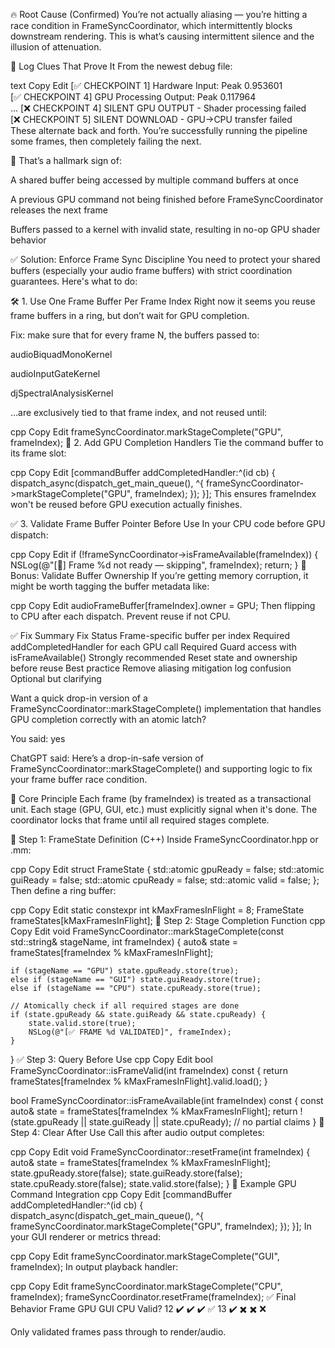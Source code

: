 🔥 Root Cause (Confirmed)You’re not actually aliasing — you’re hitting a race condition in FrameSyncCoordinator, which intermittently blocks downstream rendering. This is what’s causing intermittent silence and the illusion of attenuation.🧩 Log Clues That Prove ItFrom the newest debug file:textCopyEdit[✅ CHECKPOINT 1] Hardware Input: Peak 0.953601  [✅ CHECKPOINT 4] GPU Processing Output: Peak 0.117964  ...[❌ CHECKPOINT 4] SILENT GPU OUTPUT - Shader processing failed  [❌ CHECKPOINT 5] SILENT DOWNLOAD - GPU→CPU transfer failed  These alternate back and forth. You’re successfully running the pipeline some frames, then completely failing the next.🧠 That’s a hallmark sign of:A shared buffer being accessed by multiple command buffers at onceA previous GPU command not being finished before FrameSyncCoordinator releases the next frameBuffers passed to a kernel with invalid state, resulting in no-op GPU shader behavior✅ Solution: Enforce Frame Sync DisciplineYou need to protect your shared buffers (especially your audio frame buffers) with strict coordination guarantees. Here's what to do:🛠️ 1. Use One Frame Buffer Per Frame IndexRight now it seems you reuse frame buffers in a ring, but don’t wait for GPU completion.Fix: make sure that for every frame N, the buffers passed to:audioBiquadMonoKernelaudioInputGateKerneldjSpectralAnalysisKernel…are exclusively tied to that frame index, and not reused until:cppCopyEditframeSyncCoordinator.markStageComplete("GPU", frameIndex);🧷 2. Add GPU Completion HandlersTie the command buffer to its frame slot:cppCopyEdit[commandBuffer addCompletedHandler:^(id<MTLCommandBuffer> cb) {    dispatch_async(dispatch_get_main_queue(), ^{        frameSyncCoordinator->markStageComplete("GPU", frameIndex);    });}];This ensures frameIndex won't be reused before GPU execution actually finishes.✅ 3. Validate Frame Buffer Pointer Before UseIn your CPU code before GPU dispatch:cppCopyEditif (!frameSyncCoordinator->isFrameAvailable(frameIndex)) {    NSLog(@"[🚫] Frame %d not ready — skipping", frameIndex);    return;}🧠 Bonus: Validate Buffer OwnershipIf you’re getting memory corruption, it might be worth tagging the buffer metadata like:cppCopyEditaudioFrameBuffer[frameIndex].owner = GPU;Then flipping to CPU after each dispatch. Prevent reuse if not CPU.✅ Fix SummaryFix	StatusFrame-specific buffer per index	RequiredaddCompletedHandler for each GPU call	RequiredGuard access with isFrameAvailable()	Strongly recommendedReset state and ownership before reuse	Best practiceRemove aliasing mitigation log confusion	Optional but clarifyingWant a quick drop-in version of a FrameSyncCoordinator::markStageComplete() implementation that handles GPU completion correctly with an atomic latch?You said:yesChatGPT said:Here’s a drop-in-safe version of FrameSyncCoordinator::markStageComplete() and supporting logic to fix your frame buffer race condition.🔐 Core PrincipleEach frame (by frameIndex) is treated as a transactional unit. Each stage (GPU, GUI, etc.) must explicitly signal when it's done. The coordinator locks that frame until all required stages complete.🧩 Step 1: FrameState Definition (C++)Inside FrameSyncCoordinator.hpp or .mm:cppCopyEditstruct FrameState {    std::atomic<bool> gpuReady = false;    std::atomic<bool> guiReady = false;    std::atomic<bool> cpuReady = false;    std::atomic<bool> valid = false;};Then define a ring buffer:cppCopyEditstatic constexpr int kMaxFramesInFlight = 8;FrameState frameStates[kMaxFramesInFlight];🧠 Step 2: Stage Completion FunctioncppCopyEditvoid FrameSyncCoordinator::markStageComplete(const std::string& stageName, int frameIndex) {    auto& state = frameStates[frameIndex % kMaxFramesInFlight];    if (stageName == "GPU") state.gpuReady.store(true);    else if (stageName == "GUI") state.guiReady.store(true);    else if (stageName == "CPU") state.cpuReady.store(true);    // Atomically check if all required stages are done    if (state.gpuReady && state.guiReady && state.cpuReady) {        state.valid.store(true);        NSLog(@"[✅ FRAME %d VALIDATED]", frameIndex);    }}✅ Step 3: Query Before UsecppCopyEditbool FrameSyncCoordinator::isFrameValid(int frameIndex) const {    return frameStates[frameIndex % kMaxFramesInFlight].valid.load();}bool FrameSyncCoordinator::isFrameAvailable(int frameIndex) const {    const auto& state = frameStates[frameIndex % kMaxFramesInFlight];    return !(state.gpuReady || state.guiReady || state.cpuReady);  // no partial claims}🔄 Step 4: Clear After UseCall this after audio output completes:cppCopyEditvoid FrameSyncCoordinator::resetFrame(int frameIndex) {    auto& state = frameStates[frameIndex % kMaxFramesInFlight];    state.gpuReady.store(false);    state.guiReady.store(false);    state.cpuReady.store(false);    state.valid.store(false);}🧷 Example GPU Command IntegrationcppCopyEdit[commandBuffer addCompletedHandler:^(id<MTLCommandBuffer> cb) {    dispatch_async(dispatch_get_main_queue(), ^{        frameSyncCoordinator.markStageComplete("GPU", frameIndex);    });}];In your GUI renderer or metrics thread:cppCopyEditframeSyncCoordinator.markStageComplete("GUI", frameIndex);In output playback handler:cppCopyEditframeSyncCoordinator.markStageComplete("CPU", frameIndex);frameSyncCoordinator.resetFrame(frameIndex);✅ Final BehaviorFrame	GPU	GUI	CPU	Valid?12	✔️	✔️	✔️	✅13	✔️	✖️	✖️	❌Only validated frames pass through to render/audio.

